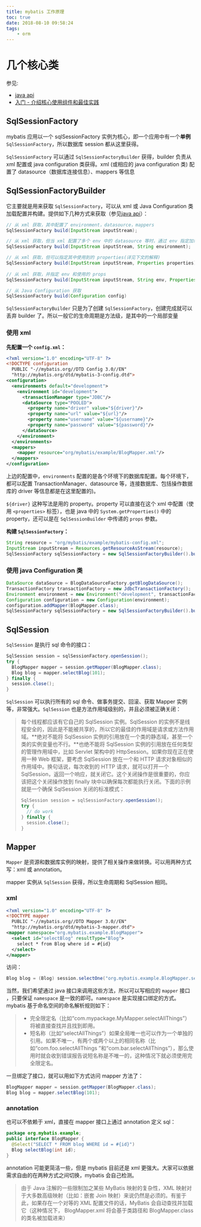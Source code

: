 ```yaml
---
title: mybatis 工作原理
toc: true
date: 2018-08-10 09:58:24
tags:
	- orm
---
```


# 几个核心类

参见:

* [java api](http://www.mybatis.org/mybatis-3/zh/java-api.html)
* [入门 - 介绍核心使用组件和最佳实践](http://www.mybatis.org/mybatis-3/zh/getting-started.html)

## SqlSessionFactory

mybatis 应用以一个 sqlSessionFactory 实例为核心，即一个应用中有一个**单例** `SqlSessionFactory`，所以数据库 session 都从这里获得。

`SqlSessionFactory` 可以通过 `SqlSessionFactoryBuilder` 获得，builder 负责从 xml 配置或 java configuration 类获得。xml (或相应的 java configuration 类) 配置了 datasource（数据库连接信息）、mappers 等信息

## SqlSessionFactoryBuilder

它主要就是用来获取 `SqlSessionFactory`，可以从 xml 或 Java Configuration 类加载配置并构建。提供如下几种方式来获取（参见[java api](http://www.mybatis.org/mybatis-3/zh/java-api.html)）：

```java
// 从 xml 获取，其中配置了 environment，datasource，mappers  
SqlSessionFactory build(InputStream inputStream);

// 从 xml 获取，但当 xml 配置了多个 env 中的 datasource 等时，通过 env 指定加载的环境
SqlSessionFactory build(InputStream inputStream, String environment);

// 从 xml 获取，但可以指定其中使用到的 properties(详见下文的解释)
SqlSessionFactory build(InputStream inputStream, Properties properties);
    
// 从 xml 获取，并指定 env 和使用的 props
SqlSessionFactory build(InputStream inputStream, String env, Properties props);

// 从 Java Configuration 获取
SqlSessionFactory build(Configuration config)
```

`SqlSessionFactoryBuilder` 只是为了创建 `SqlSessionFactory`，创建完成就可以丢弃 builder 了。所以一般它的生命周期是方法级，是其中的一个局部变量

### 使用 xml

**先配置一个 `config.xml`：**

```xml
<?xml version="1.0" encoding="UTF-8" ?>
<!DOCTYPE configuration
  PUBLIC "-//mybatis.org//DTD Config 3.0//EN"
  "http://mybatis.org/dtd/mybatis-3-config.dtd">
<configuration>
  <environments default="development">
    <environment id="development">
      <transactionManager type="JDBC"/>
      <dataSource type="POOLED">
        <property name="driver" value="${driver}"/>
        <property name="url" value="${url}"/>
        <property name="username" value="${username}"/>
        <property name="password" value="${password}"/>
      </dataSource>
    </environment>
  </environments>
  <mappers>
    <mapper resource="org/mybatis/example/BlogMapper.xml"/>
  </mappers>
</configuration>
```

上边的配置中，`environments` 配置的是各个环境下的数据库配置。每个环境下，都可以配置 TransactionManager、datasource 等，连接数据库、包括操作数据库的 driver 等信息都是在这里配置的)。

`${driver}` 这种写法是用的 property。property 可以直接在这个 xml 中配置（使用 `<properties>` 标签），也是 java 中的 `System.getProperties()` 中的 property，还可以是在 `SqlSessionBuilder` 中传递的 `props` 参数。

**构建 `SqlSessionFactory`：**

```java
String resource = "org/mybatis/example/mybatis-config.xml";
InputStream inputStream = Resources.getResourceAsStream(resource);
SqlSessionFactory sqlSessionFactory = new SqlSessionFactoryBuilder().build(inputStream);
```

### 使用 java Configuration 类

```java
DataSource dataSource = BlogDataSourceFactory.getBlogDataSource();
TransactionFactory transactionFactory = new JdbcTransactionFactory();
Environment environment = new Environment("development", transactionFactory, dataSource);
Configuration configuration = new Configuration(environment);
configuration.addMapper(BlogMapper.class);
SqlSessionFactory sqlSessionFactory = new SqlSessionFactoryBuilder().build(configuration);
```

## SqlSession

`SqlSession` 是执行 sql 命令的接口：

```java
SqlSession session = sqlSessionFactory.openSession();
try {
  BlogMapper mapper = session.getMapper(BlogMapper.class);
  Blog blog = mapper.selectBlog(101);
} finally {
  session.close();
}
```

`SqlSession` 可以执行所有的 sql 命令、做事务提交、回滚、获取 Mapper 实例等，非常强大。`SqlSession` 也是方法作用域级别的，并且必须被正确关闭：

> 每个线程都应该有它自己的 SqlSession 实例。SqlSession 的实例不是线程安全的，因此是不能被共享的，所以它的最佳的作用域是请求或方法作用域。**绝对不能将 SqlSession 实例的引用放在一个类的静态域，甚至一个类的实例变量也不行。**也绝不能将 SqlSession 实例的引用放在任何类型的管理作用域中，比如 Servlet 架构中的 HttpSession。如果你现在正在使用一种 Web 框架，要考虑 SqlSession 放在一个和 HTTP 请求对象相似的作用域中。换句话说，每次收到的 HTTP 请求，就可以打开一个 SqlSession，返回一个响应，就关闭它。这个关闭操作是很重要的，你应该把这个关闭操作放到 finally 块中以确保每次都能执行关闭。下面的示例就是一个确保 SqlSession 关闭的标准模式：
>
> ```java
> SqlSession session = sqlSessionFactory.openSession();
> try {
>   // do work
> } finally {
>   session.close();
> }
> ```

## Mapper

`Mapper` 是资源和数据库实例的映射，提供了相关操作来做转换。可以用两种方式写：xml 或 annotation。

mapper 实例从 `SqlSession` 获得，所以生命周期和 SqlSession 相同。

### xml

```xml
<?xml version="1.0" encoding="UTF-8" ?>
<!DOCTYPE mapper
  PUBLIC "-//mybatis.org//DTD Mapper 3.0//EN"
  "http://mybatis.org/dtd/mybatis-3-mapper.dtd">
<mapper namespace="org.mybatis.example.BlogMapper">
  <select id="selectBlog" resultType="Blog">
    select * from Blog where id = #{id}
  </select>
</mapper>
```

访问：

```java
Blog blog = (Blog) session.selectOne("org.mybatis.example.BlogMapper.selectBlog", 101);
```

当然，我们希望通过 java 接口来调用这些方法，所以可以写相应的 `mapper` 接口 ，只要保证 `namespace` 是一致的即可。`namespace` 是实现接口绑定的方式。mybatis 基于命名空间的命名解析规则如下：

>* 完全限定名（比如“com.mypackage.MyMapper.selectAllThings”）将被直接查找并且找到即用。
>* 短名称（比如“selectAllThings”）如果全局唯一也可以作为一个单独的引用。如果不唯一，有两个或两个以上的相同名称（比如“com.foo.selectAllThings ”和“com.bar.selectAllThings”），那么使用时就会收到错误报告说短名称是不唯一的，这种情况下就必须使用完全限定名。

一旦绑定了接口，就可以用如下方式访问 mapper 方法了：

```java
BlogMapper mapper = session.getMapper(BlogMapper.class);
Blog blog = mapper.selectBlog(101);
```

### annotation

也可以不依赖于 xml，直接在 mapper 接口上通过 annotation 定义 sql：

```java
package org.mybatis.example;
public interface BlogMapper {
  @Select("SELECT * FROM blog WHERE id = #{id}")
  Blog selectBlog(int id);
}
```

annotation 可能更简洁一些，但是 mybatis 目前还是 xml 更强大。大家可以依据需求自由的在两种方式之间切换，mybatis 会自己检测。

>由于 Java 注解的一些限制加之某些 MyBatis 映射的复杂性，XML 映射对于大多数高级映射（比如：嵌套 Join 映射）来说仍然是必须的。有鉴于此，如果存在一个对等的 XML 配置文件的话，MyBatis 会自动查找并加载它（这种情况下， BlogMapper.xml 将会基于类路径和 BlogMapper.class 的类名被加载进来）